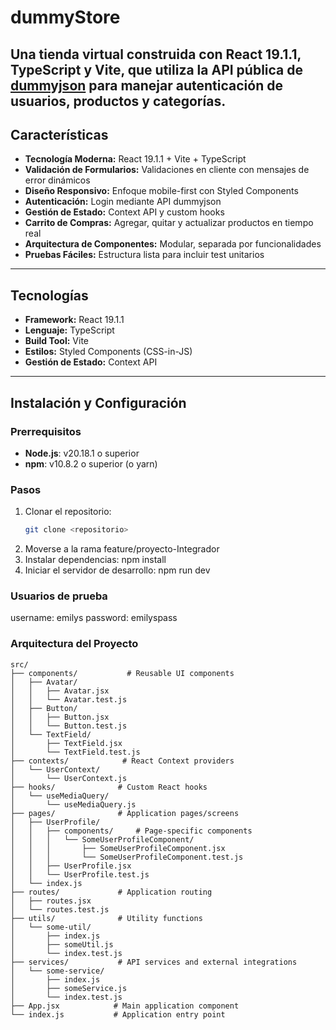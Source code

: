 # dummyStore

Una tienda virtual construida con **React 19.1.1**, **TypeScript** y **Vite**, que utiliza la API pública de [dummyjson](https://dummyjson.com/) para manejar **autenticación de usuarios, productos y categorías**.  
---

## Características

- **Tecnología Moderna:** React 19.1.1 + Vite + TypeScript  
- **Validación de Formularios:** Validaciones en cliente con mensajes de error dinámicos  
- **Diseño Responsivo:** Enfoque mobile-first con Styled Components  
- **Autenticación:** Login mediante API dummyjson  
- **Gestión de Estado:** Context API y custom hooks  
- **Carrito de Compras:** Agregar, quitar y actualizar productos en tiempo real  
- **Arquitectura de Componentes:** Modular, separada por funcionalidades  
- **Pruebas Fáciles:** Estructura lista para incluir test unitarios  

---

## Tecnologías

- **Framework:** React 19.1.1  
- **Lenguaje:** TypeScript  
- **Build Tool:** Vite  
- **Estilos:** Styled Components (CSS-in-JS)  
- **Gestión de Estado:** Context API  
---

## Instalación y Configuración

### Prerrequisitos

- **Node.js**: v20.18.1 o superior  
- **npm**: v10.8.2 o superior (o yarn)

### Pasos

1. Clonar el repositorio:
   ```bash
   git clone <repositorio>
2. Moverse a la rama feature/proyecto-Integrador
3. Instalar dependencias: npm install
4. Iniciar el servidor de desarrollo: npm run dev
### Usuarios de prueba
 username: emilys
 password: emilyspass
### Arquitectura del Proyecto

```plaintext
src/
├── components/           # Reusable UI components
│   ├── Avatar/
│   │   ├── Avatar.jsx
│   │   └── Avatar.test.js
│   ├── Button/
│   │   ├── Button.jsx
│   │   └── Button.test.js
│   └── TextField/
│       ├── TextField.jsx
│       └── TextField.test.js
├── contexts/            # React Context providers
│   └── UserContext/
│       └── UserContext.js
├── hooks/              # Custom React hooks
│   └── useMediaQuery/
│       └── useMediaQuery.js
├── pages/              # Application pages/screens
│   ├── UserProfile/
│   │   ├── components/     # Page-specific components
│   │   │   └── SomeUserProfileComponent/
│   │   │       ├── SomeUserProfileComponent.jsx
│   │   │       └── SomeUserProfileComponent.test.js
│   │   ├── UserProfile.jsx
│   │   └── UserProfile.test.js
│   └── index.js
├── routes/             # Application routing
│   ├── routes.jsx
│   └── routes.test.js
├── utils/              # Utility functions
│   └── some-util/
│       ├── index.js
│       ├── someUtil.js
│       └── index.test.js
├── services/           # API services and external integrations
│   └── some-service/
│       ├── index.js
│       ├── someService.js
│       └── index.test.js
├── App.jsx            # Main application component
└── index.js           # Application entry point

